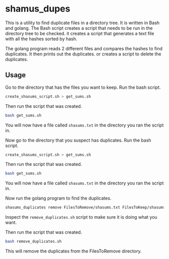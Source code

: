 # shamus_dupes

This is a utility to find duplicate files in a directory tree. It is written in Bash and golang. The Bash script creates a script that needs to be run in the directory tree to be checked. it creates a script that generates a text file with all the hashes sorted by hash. 

The golang program reads 2 different files and compares the hashes to find duplicates. It then prints out the duplicates. or creates a script to delete the duplicates.

## Usage

Go to the directory that has the files you want to keep. Run the bash script.

```bash
create_shasums_script.sh > get_sums.sh
```

Then run the script that was created.

```bash
bash get_sums.sh
```

You will now have a file called `shasums.txt` in the directory you ran the script in.

Now go to the directory that you suspect has duplicates. Run the bash script.

```bash
create_shasums_script.sh > get_sums.sh
```

Then run the script that was created.

```bash
bash get_sums.sh
```

You will now have a file called `shasums.txt` in the directory you ran the script in.

Now run the golang program to find the duplicates.

```bash
shasums_duplicates remove FilesToRemove/shasums.txt FilesToKeep/shasums.txt > remove_duplicates.sh
```

Inspect the `remove_duplicates.sh` script to make sure it is doing what you want.

Then run the script that was created.

```bash
bash remove_duplicates.sh
```

This will remove the duplicates from the FilesToRemove directory.






